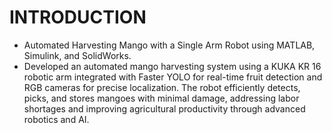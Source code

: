 # INTRODUCTION 
* Automated Harvesting Mango with a Single Arm Robot using MATLAB, Simulink, and SolidWorks.
* Developed an automated mango harvesting system using a KUKA KR 16 robotic arm integrated with Faster YOLO
  for real-time fruit detection and RGB cameras for precise localization. The robot efficiently detects, picks, and
  stores mangoes with minimal damage, addressing labor shortages and improving agricultural productivity through
  advanced robotics and AI.
